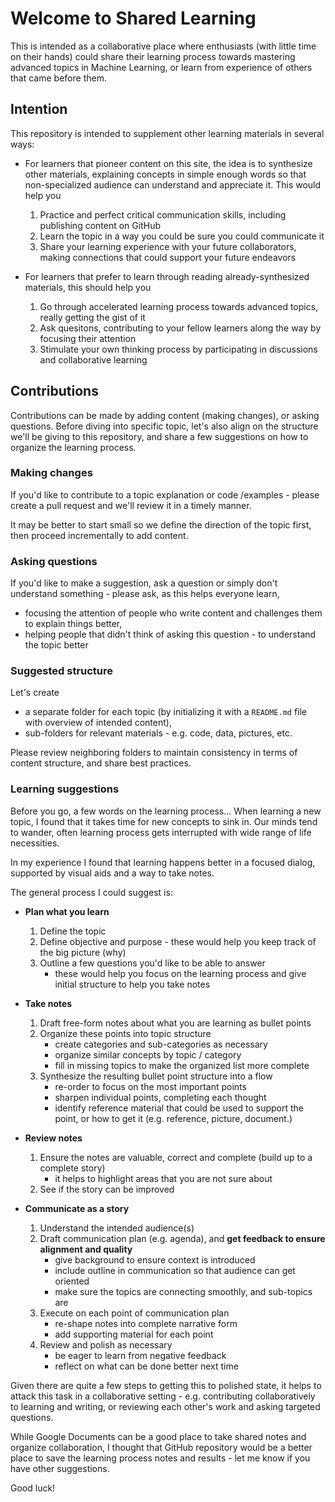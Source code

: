 # Welcome to Shared Learning
This is intended as a collaborative place where enthusiasts (with little time on their hands) could share their learning process towards mastering advanced topics in Machine Learning, or learn from experience of others that came before them. 

## Intention 
This repository is intended to supplement other learning materials in several ways:

* For learners that pioneer content on this site, the idea is to synthesize other materials, explaining concepts in simple enough words so that non-specialized audience can understand and appreciate it. This would help you
    1. Practice and perfect critical communication skills, including publishing content on GitHub
    2. Learn the topic in a way you could be sure you could communicate it
    3. Share your learning experience with your future collaborators, making connections that could support your future endeavors

* For learners that prefer to learn through reading already-synthesized materials, this should help you 
    1. Go through accelerated learning process towards advanced topics, really getting the gist of it 
    2. Ask quesitons, contributing to your fellow learners along the way by focusing their attention
    3. Stimulate your own thinking process by participating in discussions and collaborative learning

## Contributions
Contributions can be made by adding content (making changes), or asking questions. 
Before diving into specific topic, let's also align on the structure we'll be giving to this repository, and share a few suggestions on how to organize the learning process.  

### Making changes
If you'd like to contribute to a topic explanation or code /examples - please create a pull request and we'll review it in a timely manner.

It may be better to start small so we define the direction of the topic first, then proceed incrementally to add content.

### Asking questions
If you'd like to make a suggestion, ask a question or simply don't understand something - please ask, as this helps everyone learn, 
- focusing the attention of people who write content and challenges them to explain things better,
- helping people that didn't think of asking this question - to understand the topic better

### Suggested structure
Let's create 
- a separate folder for each topic (by initializing it with a `README.md` file with overview of intended content), 
- sub-folders for relevant materials - e.g. code, data, pictures, etc.

Please review neighboring folders to maintain consistency in terms of content structure, and share best practices.

### Learning suggestions
Before you go, a few words on the learning process... When learning a new topic, I found that it takes time for new concepts to sink in.
Our minds tend to wander, often learning process gets interrupted with wide range of life necessities.

In my experience I found that learning happens better in a focused dialog, supported by visual aids and a way to take notes. 

The general process I could suggest is: 

* **Plan what you learn**
    1. Define the topic
    2. Define objective and purpose - these would help you keep track of the big picture (why) 
    3. Outline a few questions you'd like to be able to answer
        - these would help you focus on the learning process and give initial structure to help you take notes

* **Take notes**
    1. Draft free-form notes about what you are learning as bullet points
    2. Organize these points into topic structure
        - create categories and sub-categories as necessary
        - organize similar concepts by topic / category
        - fill in missing topics to make the organized list more complete
    3. Synthesize the resulting bullet point structure into a flow
        - re-order to focus on the most important points
        - sharpen individual points, completing each thought
        - identify reference material that could be used to support the point, or how to get it (e.g. reference, picture, document.) 
        
* **Review notes**
    1. Ensure the notes are valuable, correct and complete (build up to a complete story)
        - it helps to highlight areas that you are not sure about
    2. See if the story can be improved
    
* **Communicate as a story**
    1. Understand the intended audience(s)
    2. Draft communication plan (e.g. agenda), and **get feedback to ensure alignment and quality**
        - give background to ensure context is introduced 
        - include outline in communication so that audience can get oriented
        - make sure the topics are connecting smoothly, and sub-topics are 
    3. Execute on each point of communication plan 
        - re-shape notes into complete narrative form
        - add supporting material for each point
    4. Review and polish as necessary 
        - be eager to learn from negative feedback
        - reflect on what can be done better next time
        
Given there are quite a few steps to getting this to polished state, it helps to attack this task in a collaborative setting - e.g. contributing collaboratively to learning and writing, or reviewing each other's work and asking targeted questions.  

While Google Documents can be a good place to take shared notes and organize collaboration, I thought that GitHub repository would be a better place to save the learning process notes and results - let me know if you have other suggestions.

Good luck!
